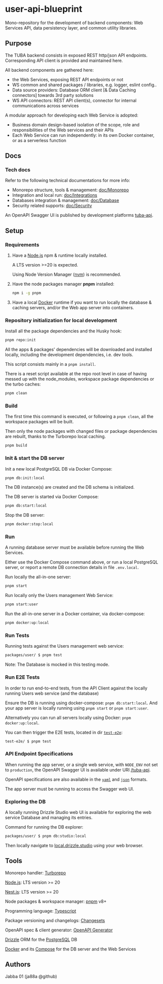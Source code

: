 # user-api-blueprint

Mono-repository for the development of backend components: Web Services API, data persistency layer, and common utility libraries.

## Purpose

The TUBA backend consists in exposed REST http/json API endpoints.
Corresponding API client is provided and maintained here.

All backend components are gathered here:

- the Web Services, exposing REST API endpoints or not
- WS common and shared packages / libraries, e.g. logger, eslint config..
- Data source providers: Database ORM client [& Data Caching connectors] towards 3rd party solutions
- WS API connectors: REST API client(s), connector for internal communications across services

A modular approach for developing each Web Service is adopted:

- Business domain design-based isolation of the scope, role and responsibilities of the Web services and their APIs
- Each Web Service can run independently: in its own Docker container, or as a serverless function

## Docs

### Tech docs

Refer to the following technical documentations for more info:

- Monorepo structure, tools & management: [doc/Monorepo](./doc/Monorepo.md)
- Integration and local run: [doc/Integrations](./doc/Integrations.md)
- Databases integration & management: [doc/Database](./doc/Database.md)
- Security related supports: [doc/Security](./doc/Security.md)

An OpenAPI Swagger UI is published by development platforms [tuba-api](http://localhost:3000/tuba-api).

## Setup

### Requirements

1. Have a [Node.js](https://nodejs.org/en/download/package-manager) npm & runtime locally installed.

   A LTS version >=20 is expected.

   Using Node Version Manager ([nvm](https://github.com/nvm-sh/nvm)) is recommended.

2. Have the node packages manager **pnpm** installed:

   ```sh
   npm i -g pnpm
   ```

3. Have a local [Docker](https://docs.docker.com/engine/install/) runtime if you want to run locally the database & caching servers, and/or the Web app server into containers.

### Repository initialization for local development

Install all the package dependencies and the Husky hook:

```sh
pnpm repo:init
```

All the apps & packages' dependencies will be downloaded and installed locally, including the development dependencies, i.e. dev tools.

This script consists mainly in a `pnpm install`.

There is a reset script available at the repo root level in case of having messed up with the node_modules, workspace package dependencies or the turbo caches:

```sh
pnpm clean
```

### Build

The first time this command is executed, or following a `pnpm clean`, all the workspace packages will be built.

Then only the node packages with changed files or package dependencies are rebuilt, thanks to the Turborepo local caching.

```sh
pnpm build
```

### Init & start the DB server

Init a new local PostgreSQL DB via Docker Compose:

```sh
pnpm db:init:local
```

The DB instance(s) are created and the DB schema is initialized.

The DB server is started via Docker Compose:

```sh
pnpm db:start:local
```

Stop the DB server:

```sh
pnpm docker:stop:local
```

### Run

A running database server must be available before running the Web Services.

Either use the Docker Compose command above, or run a local PostgreSQL server, or report a remote DB connection details in file `.env.local`.

Run locally the all-in-one server:

```sh
pnpm start
```

Run locally only the Users management Web Service:

```sh
pnpm start:user
```

Run the all-in-one server in a Docker container, via docker-compose:

```sh
pnpm docker:up:local
```

### Run Tests

Running tests against the Users management web service:

```sh
packages/user/ $ pnpm test
```

Note: The Database is mocked in this testing mode.

### Run E2E Tests

In order to run end-to-end tests, from the API Client against the locally running Users web service (and the database)

Ensure the DB is running using docker-compose: `pnpm db:start:local`.
And your app server is locally running using `pnpm start` or `pnpm start:user`.

Alternatively you can run all servers locally using Docker: `pnpm docker:up:local`.

You can then trigger the E2E tests, located in dir [`test-e2e`](./test-e2e/):

```sh
test-e2e/ $ pnpm test 
```

### API Endpoint Specifications

When running the app server, or a single web service, with `NODE_ENV` not set to `production`, the OpenAPI Swagger UI is available under URI [/tuba-api](http://localhost:3000/tuba-api).

OpenAPI specifications are also available in the [`yaml`](http://localhost:3000/tuba-api-yaml) and [`json`](http://localhost:3000/tuba-api-json) formats.

The app server must be running to access the Swagger web UI.

### Exploring the DB

A locally running Drizzle Studio web UI is available for exploring the web service Database and managing its entries.

Command for running the DB explorer:

```sh
packages/user/ $ pnpm db:studio:local
```

Then locally navigate to [local.drizzle.studio](https://local.drizzle.studio) using your web browser.

## Tools

Monorepo handler: [Turborepo](https://turbo.build/)

[Node.js](https://nodejs.org): LTS version >= 20

[Nest.js](https://nestjs.com): LTS version >= 20

Node packages & workspace manager: [pnpm](https://pnpm.io/) v8+

Programming language: [Typescript](https://typescriptlang.org/)

Package versioning and changelogs: [Changesets](https://github.com/changesets/changesets)

OpenAPI spec & client generator: [OpenAPI Generator](https://openapi-generator.tech/)

[Drizzle](https://orm.drizzle.team/) ORM for the [PostgreSQL](https://www.postgresql.org/) DB

[Docker](https://docker.com) and its [Compose](https://docs.docker.com/compose/) for the DB server and the Web Services

## Authors

Jabba 01 (ja88a @github)

